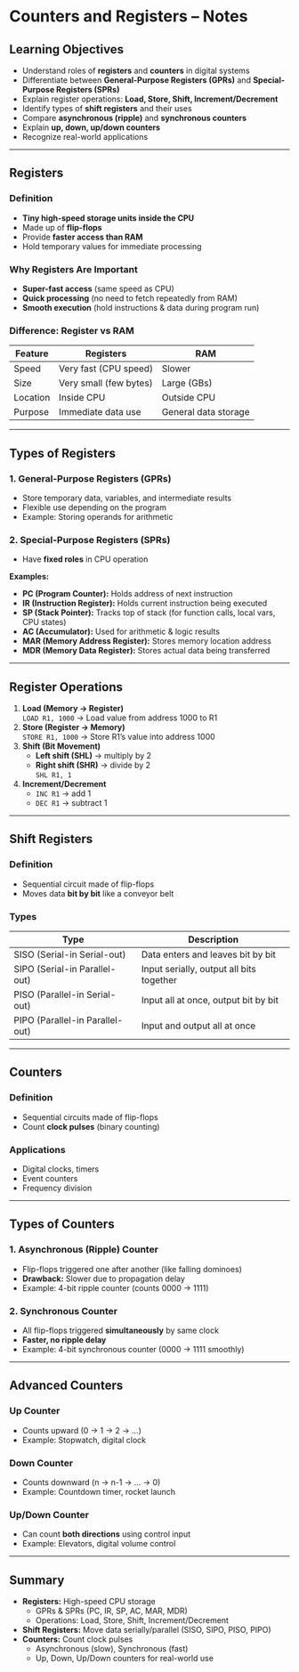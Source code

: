 # Counters and Registers – Notes

## Learning Objectives

- Understand roles of **registers** and **counters** in digital systems
- Differentiate between **General-Purpose Registers (GPRs)** and **Special-Purpose Registers (SPRs)**
- Explain register operations: **Load, Store, Shift, Increment/Decrement**
- Identify types of **shift registers** and their uses
- Compare **asynchronous (ripple)** and **synchronous counters**
- Explain **up, down, up/down counters**
- Recognize real-world applications

---

## Registers

### Definition

- **Tiny high-speed storage units inside the CPU**
- Made up of **flip-flops**
- Provide **faster access than RAM**
- Hold temporary values for immediate processing

### Why Registers Are Important

- **Super-fast access** (same speed as CPU)
- **Quick processing** (no need to fetch repeatedly from RAM)
- **Smooth execution** (hold instructions & data during program run)

### Difference: Register vs RAM

| Feature  | Registers              | RAM                  |
| -------- | ---------------------- | -------------------- |
| Speed    | Very fast (CPU speed)  | Slower               |
| Size     | Very small (few bytes) | Large (GBs)          |
| Location | Inside CPU             | Outside CPU          |
| Purpose  | Immediate data use     | General data storage |

---

## Types of Registers

### 1. General-Purpose Registers (GPRs)

- Store temporary data, variables, and intermediate results
- Flexible use depending on the program
- Example: Storing operands for arithmetic

### 2. Special-Purpose Registers (SPRs)

- Have **fixed roles** in CPU operation

**Examples:**

- **PC (Program Counter):** Holds address of next instruction
- **IR (Instruction Register):** Holds current instruction being executed
- **SP (Stack Pointer):** Tracks top of stack (for function calls, local vars, CPU states)
- **AC (Accumulator):** Used for arithmetic & logic results
- **MAR (Memory Address Register):** Stores memory location address
- **MDR (Memory Data Register):** Stores actual data being transferred

---

## Register Operations

1. **Load (Memory → Register)**  
    `LOAD R1, 1000` → Load value from address 1000 to R1
2. **Store (Register → Memory)**  
    `STORE R1, 1000` → Store R1’s value into address 1000
3. **Shift (Bit Movement)**
    - **Left shift (SHL)** → multiply by 2
    - **Right shift (SHR)** → divide by 2  
        `SHL R1, 1`
4. **Increment/Decrement**
    - `INC R1` → add 1
    - `DEC R1` → subtract 1

---

## Shift Registers

### Definition

- Sequential circuit made of flip-flops
- Moves data **bit by bit** like a conveyor belt

### Types

|Type|Description|
|---|---|
|SISO (Serial-in Serial-out)|Data enters and leaves bit by bit|
|SIPO (Serial-in Parallel-out)|Input serially, output all bits together|
|PISO (Parallel-in Serial-out)|Input all at once, output bit by bit|
|PIPO (Parallel-in Parallel-out)|Input and output all at once|

---

## Counters

### Definition

- Sequential circuits made of flip-flops
- Count **clock pulses** (binary counting)

### Applications

- Digital clocks, timers
- Event counters
- Frequency division

---

## Types of Counters

### 1. Asynchronous (Ripple) Counter

- Flip-flops triggered one after another (like falling dominoes)
- **Drawback:** Slower due to propagation delay
- Example: 4-bit ripple counter (counts 0000 → 1111)

### 2. Synchronous Counter

- All flip-flops triggered **simultaneously** by same clock
- **Faster, no ripple delay**
- Example: 4-bit synchronous counter (0000 → 1111 smoothly)

---

## Advanced Counters

### Up Counter

- Counts upward (0 → 1 → 2 → …)
- Example: Stopwatch, digital clock

### Down Counter

- Counts downward (n → n-1 → … → 0)
- Example: Countdown timer, rocket launch

### Up/Down Counter

- Can count **both directions** using control input
- Example: Elevators, digital volume control

---

## Summary

- **Registers:** High-speed CPU storage
    - GPRs & SPRs (PC, IR, SP, AC, MAR, MDR)
    - Operations: Load, Store, Shift, Increment/Decrement
- **Shift Registers:** Move data serially/parallel (SISO, SIPO, PISO, PIPO)
- **Counters:** Count clock pulses
    - Asynchronous (slow), Synchronous (fast)
    - Up, Down, Up/Down counters for real-world use